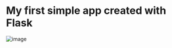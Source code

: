 # My first simple app created with Flask

![image](https://user-images.githubusercontent.com/76432664/140984169-15025165-ffa7-4190-ac0b-6a925ba56c8f.png)
